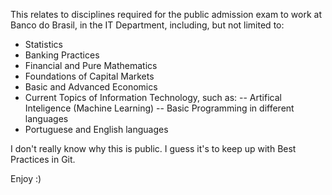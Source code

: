 This relates to disciplines required for the public admission exam to work at Banco do Brasil, in the IT Department, including, but not limited to:

- Statistics
- Banking Practices
- Financial and Pure Mathematics
- Foundations of Capital Markets
- Basic and Advanced Economics
- Current Topics of Information Technology, such as:
    -- Artifical Inteligence (Machine Learning)
    -- Basic Programming in different languages
- Portuguese and English languages

I don't really know why this is public. I guess it's to keep up with Best Practices in Git.

Enjoy :)
